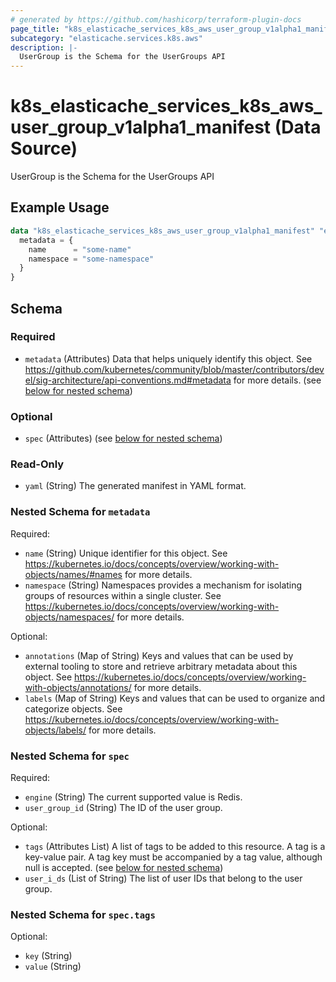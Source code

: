 ```yaml
---
# generated by https://github.com/hashicorp/terraform-plugin-docs
page_title: "k8s_elasticache_services_k8s_aws_user_group_v1alpha1_manifest Data Source - terraform-provider-k8s"
subcategory: "elasticache.services.k8s.aws"
description: |-
  UserGroup is the Schema for the UserGroups API
---
```


# k8s_elasticache_services_k8s_aws_user_group_v1alpha1_manifest (Data Source)

UserGroup is the Schema for the UserGroups API

## Example Usage

```terraform
data "k8s_elasticache_services_k8s_aws_user_group_v1alpha1_manifest" "example" {
  metadata = {
    name      = "some-name"
    namespace = "some-namespace"
  }
}
```

<!-- schema generated by tfplugindocs -->
## Schema

### Required

- `metadata` (Attributes) Data that helps uniquely identify this object. See https://github.com/kubernetes/community/blob/master/contributors/devel/sig-architecture/api-conventions.md#metadata for more details. (see [below for nested schema](#nestedatt--metadata))

### Optional

- `spec` (Attributes) (see [below for nested schema](#nestedatt--spec))

### Read-Only

- `yaml` (String) The generated manifest in YAML format.

<a id="nestedatt--metadata"></a>
### Nested Schema for `metadata`

Required:

- `name` (String) Unique identifier for this object. See https://kubernetes.io/docs/concepts/overview/working-with-objects/names/#names for more details.
- `namespace` (String) Namespaces provides a mechanism for isolating groups of resources within a single cluster. See https://kubernetes.io/docs/concepts/overview/working-with-objects/namespaces/ for more details.

Optional:

- `annotations` (Map of String) Keys and values that can be used by external tooling to store and retrieve arbitrary metadata about this object. See https://kubernetes.io/docs/concepts/overview/working-with-objects/annotations/ for more details.
- `labels` (Map of String) Keys and values that can be used to organize and categorize objects. See https://kubernetes.io/docs/concepts/overview/working-with-objects/labels/ for more details.


<a id="nestedatt--spec"></a>
### Nested Schema for `spec`

Required:

- `engine` (String) The current supported value is Redis.
- `user_group_id` (String) The ID of the user group.

Optional:

- `tags` (Attributes List) A list of tags to be added to this resource. A tag is a key-value pair. A tag key must be accompanied by a tag value, although null is accepted. (see [below for nested schema](#nestedatt--spec--tags))
- `user_i_ds` (List of String) The list of user IDs that belong to the user group.

<a id="nestedatt--spec--tags"></a>
### Nested Schema for `spec.tags`

Optional:

- `key` (String)
- `value` (String)
